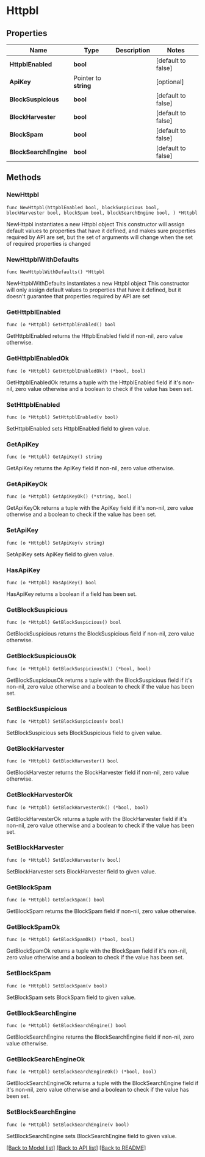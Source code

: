 # Httpbl

## Properties

Name | Type | Description | Notes
------------ | ------------- | ------------- | -------------
**HttpblEnabled** | **bool** |  | [default to false]
**ApiKey** | Pointer to **string** |  | [optional] 
**BlockSuspicious** | **bool** |  | [default to false]
**BlockHarvester** | **bool** |  | [default to false]
**BlockSpam** | **bool** |  | [default to false]
**BlockSearchEngine** | **bool** |  | [default to false]

## Methods

### NewHttpbl

`func NewHttpbl(httpblEnabled bool, blockSuspicious bool, blockHarvester bool, blockSpam bool, blockSearchEngine bool, ) *Httpbl`

NewHttpbl instantiates a new Httpbl object
This constructor will assign default values to properties that have it defined,
and makes sure properties required by API are set, but the set of arguments
will change when the set of required properties is changed

### NewHttpblWithDefaults

`func NewHttpblWithDefaults() *Httpbl`

NewHttpblWithDefaults instantiates a new Httpbl object
This constructor will only assign default values to properties that have it defined,
but it doesn't guarantee that properties required by API are set

### GetHttpblEnabled

`func (o *Httpbl) GetHttpblEnabled() bool`

GetHttpblEnabled returns the HttpblEnabled field if non-nil, zero value otherwise.

### GetHttpblEnabledOk

`func (o *Httpbl) GetHttpblEnabledOk() (*bool, bool)`

GetHttpblEnabledOk returns a tuple with the HttpblEnabled field if it's non-nil, zero value otherwise
and a boolean to check if the value has been set.

### SetHttpblEnabled

`func (o *Httpbl) SetHttpblEnabled(v bool)`

SetHttpblEnabled sets HttpblEnabled field to given value.


### GetApiKey

`func (o *Httpbl) GetApiKey() string`

GetApiKey returns the ApiKey field if non-nil, zero value otherwise.

### GetApiKeyOk

`func (o *Httpbl) GetApiKeyOk() (*string, bool)`

GetApiKeyOk returns a tuple with the ApiKey field if it's non-nil, zero value otherwise
and a boolean to check if the value has been set.

### SetApiKey

`func (o *Httpbl) SetApiKey(v string)`

SetApiKey sets ApiKey field to given value.

### HasApiKey

`func (o *Httpbl) HasApiKey() bool`

HasApiKey returns a boolean if a field has been set.

### GetBlockSuspicious

`func (o *Httpbl) GetBlockSuspicious() bool`

GetBlockSuspicious returns the BlockSuspicious field if non-nil, zero value otherwise.

### GetBlockSuspiciousOk

`func (o *Httpbl) GetBlockSuspiciousOk() (*bool, bool)`

GetBlockSuspiciousOk returns a tuple with the BlockSuspicious field if it's non-nil, zero value otherwise
and a boolean to check if the value has been set.

### SetBlockSuspicious

`func (o *Httpbl) SetBlockSuspicious(v bool)`

SetBlockSuspicious sets BlockSuspicious field to given value.


### GetBlockHarvester

`func (o *Httpbl) GetBlockHarvester() bool`

GetBlockHarvester returns the BlockHarvester field if non-nil, zero value otherwise.

### GetBlockHarvesterOk

`func (o *Httpbl) GetBlockHarvesterOk() (*bool, bool)`

GetBlockHarvesterOk returns a tuple with the BlockHarvester field if it's non-nil, zero value otherwise
and a boolean to check if the value has been set.

### SetBlockHarvester

`func (o *Httpbl) SetBlockHarvester(v bool)`

SetBlockHarvester sets BlockHarvester field to given value.


### GetBlockSpam

`func (o *Httpbl) GetBlockSpam() bool`

GetBlockSpam returns the BlockSpam field if non-nil, zero value otherwise.

### GetBlockSpamOk

`func (o *Httpbl) GetBlockSpamOk() (*bool, bool)`

GetBlockSpamOk returns a tuple with the BlockSpam field if it's non-nil, zero value otherwise
and a boolean to check if the value has been set.

### SetBlockSpam

`func (o *Httpbl) SetBlockSpam(v bool)`

SetBlockSpam sets BlockSpam field to given value.


### GetBlockSearchEngine

`func (o *Httpbl) GetBlockSearchEngine() bool`

GetBlockSearchEngine returns the BlockSearchEngine field if non-nil, zero value otherwise.

### GetBlockSearchEngineOk

`func (o *Httpbl) GetBlockSearchEngineOk() (*bool, bool)`

GetBlockSearchEngineOk returns a tuple with the BlockSearchEngine field if it's non-nil, zero value otherwise
and a boolean to check if the value has been set.

### SetBlockSearchEngine

`func (o *Httpbl) SetBlockSearchEngine(v bool)`

SetBlockSearchEngine sets BlockSearchEngine field to given value.



[[Back to Model list]](../README.md#documentation-for-models) [[Back to API list]](../README.md#documentation-for-api-endpoints) [[Back to README]](../README.md)


